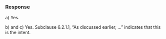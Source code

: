 ### Response

a) Yes.

b) and c) Yes. Subclause 6.2.1.1, “As discussed earlier, ...” indicates that
this is the intent.
